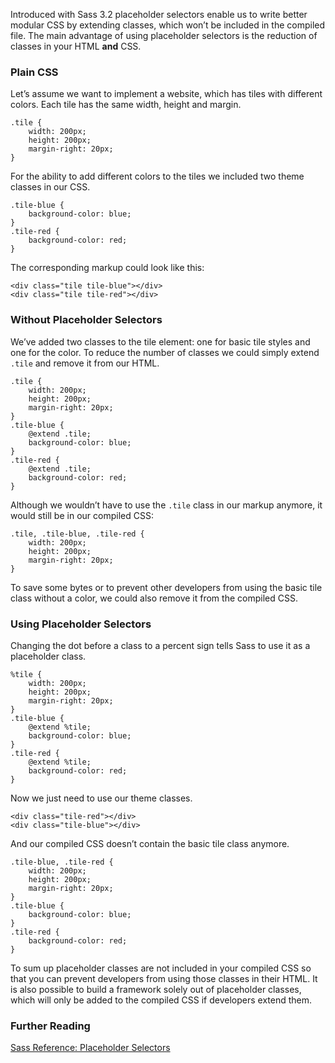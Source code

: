 
Introduced with Sass 3.2 placeholder selectors enable us to write better modular CSS by extending classes, which won’t be included in the compiled file. The main advantage of using placeholder selectors is the reduction of classes in your HTML __and__ CSS.

### Plain CSS

Let’s assume we want to implement a website, which has tiles with different colors. Each tile has the same width, height and margin.

<pre class="language-css"><code>.tile {
	width: 200px;
	height: 200px;
	margin-right: 20px;
}</code></pre>

For the ability to add different colors to the tiles we included two theme classes in our CSS.

<pre class="language-css"><code>.tile-blue {
	background-color: blue;
}
.tile-red {
	background-color: red;
}</code></pre>

The corresponding markup could look like this:

<pre class="language-markup"><code>&lt;div class=&quot;tile tile-blue&quot;&gt;&lt;/div&gt;
&lt;div class=&quot;tile tile-red&quot;&gt;&lt;/div&gt;</code></pre>

### Without Placeholder Selectors

We’ve added two classes to the tile element: one for basic tile styles and one for the color. To reduce the number of classes we could simply extend `.tile` and remove it from our HTML.

<pre class="language-css"><code>.tile {
	width: 200px;
	height: 200px;
	margin-right: 20px;
}
.tile-blue {
	@extend .tile;
	background-color: blue;
}
.tile-red {
	@extend .tile;
	background-color: red;
}</code></pre>

Although we wouldn’t have to use the `.tile` class in our markup anymore, it would still be in our compiled CSS:

<pre class="language-css"><code>.tile, .tile-blue, .tile-red {
	width: 200px;
	height: 200px;
	margin-right: 20px;
}</code></pre>

To save some bytes or to prevent other developers from using the basic tile class without a color, we could also remove it from the compiled CSS.

### Using Placeholder Selectors

Changing the dot before a class to a percent sign tells Sass to use it as a placeholder class.

<pre class="language-css"><code>%tile {
	width: 200px;
	height: 200px;
	margin-right: 20px;
}
.tile-blue {
	@extend %tile;
	background-color: blue;
}
.tile-red {
	@extend %tile;
	background-color: red;
}</code></pre>

Now we just need to use our theme classes.

<pre class="language-markup"><code>&lt;div class=&quot;tile-red&quot;&gt;&lt;/div&gt;
&lt;div class=&quot;tile-blue&quot;&gt;&lt;/div&gt;</code></pre>

And our compiled CSS doesn’t contain the basic tile class anymore.

<pre class="language-css"><code>.tile-blue, .tile-red {
	width: 200px;
	height: 200px;
	margin-right: 20px;
}
.tile-blue {
	background-color: blue;
}
.tile-red {
	background-color: red;
}</code></pre>

To sum up placeholder classes are not included in your compiled CSS so that you can prevent developers from using those classes in their HTML. It is also possible to build a framework solely out of placeholder classes, which will only be added to the compiled CSS if developers extend them.

### Further Reading

[Sass Reference: Placeholder Selectors](http://sass-lang.com/docs/yardoc/file.SASS_REFERENCE.html#placeholder_selectors_)
